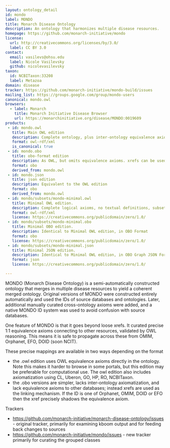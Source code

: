 ```yaml
---
layout: ontology_detail
id: mondo
label: MONDO
title: Monarch Disease Ontology
description: An ontology that harmonizes multiple disease resources.
homepage: https://github.com/monarch-initiative/mondo
license:
  url: http://creativecommons.org/licenses/by/3.0/
  label: CC BY 3.0
contact:
  email: vasilevs@ohsu.edu
  label: Nicole Vasilevsky
  github: nicolevasilevsky
taxon:
  id: NCBITaxon:33208
  label: Metazoa
domain: disease
tracker: https://github.com/monarch-initiative/mondo-build/issues
mailing_list: https://groups.google.com/group/mondo-users
canonical: mondo.owl
browsers:
  - label: Monarch
    title: Monarch Initiative Disease Browser
    url: https://monarchinitiative.org/disease/MONDO:0019609
products:
 - id: mondo.owl
   title: Main OWL edition
   description: Complete ontology, plus inter-ontology equivalence axioms. Uses MONDO IDs.
   format: owl-rdf/xml
   is_canonical: true
 - id: mondo.obo
   title: obo-format edition
   description: As OWL, but omits equivalence axioms. xrefs can be used as proxy for equivalence. Uses MONDO IDs
   format: obo
   derived_from: mondo.owl
 - id: mondo.json
   title: json edition
   description: Equivalent to the OWL edition
   format: obo
   derived_from: mondo.owl
 - id: mondo/subsets/mondo-minimal.owl
   title: Minimal OWL edition.
   description: Complete logical axioms, no textual definitions, subsets
   format: owl-rdf/xml
   license: https://creativecommons.org/publicdomain/zero/1.0/
 - id: mondo/subsets/mondo-minimal.obo
   title: Minimal OBO edition.
   description: Identical to Minimal OWL edition, in OBO Format
   format: obo
   license: https://creativecommons.org/publicdomain/zero/1.0/
 - id: mondo/subsets/mondo-minimal.json
   title: Minimal JSON edition.
   description: Identical to Minimal OWL edition, in OBO Graph JSON Format
   format: json
   license: https://creativecommons.org/publicdomain/zero/1.0/

---
```


MONDO (Monarch Disease Ontology) is a semi-automatically constructed ontology that merges in multiple disease resources to yield a coherent merged ontology. Original versions of MONDO were constructed entirely automatically and used the IDs of source databases and ontologies. Later, additional manually curated cross-ontology axioms were added, and a native MONDO ID system was used to avoid confusion with source databases.

One feature of MONDO is that it goes beyond loose xrefs. It curated precise 1:1 equivalence axioms connecting to other resources, validated by OWL reasoning. This means it is safe to propagate across these from OMIM, Orphanet, EFO, DOID (soon NCIT).

These precise mappings are available in two ways depending on the format

 - the .owl edition uses OWL equivalence axioms directly in the ontology. Note this makes it harder to browse in some portals, but this edition may be preferable for computational use. The owl edition also includes axiomatization using CL, Uberon, GO, HP, RO, NCBITaxon.
 - the .obo versions are simpler, lacks inter-ontology axiomatization, and lack equivalence axioms to other databases; instead xrefs are used as the linking mechanism. If the ID is one of Orphanet, OMIM, DOID or EFO then the xref precisely shadows the equivalence axiom.
  
Trackers

 - https://github.com/monarch-initiative/monarch-disease-ontology/issues - original tracker, primarily for examining kboom output and for feeding back changes to sources
 - https://github.com/monarch-initiative/mondo/issues - new tracker primarily for curating the grouped classes
